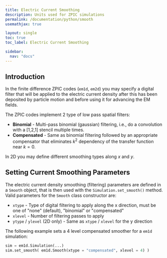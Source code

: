 ```yaml
---
title: Electric Current Smoothing
description: Units used for ZPIC simulations
permalink: /documentation/python/smooth
usemathjax: true

layout: single
toc: true
toc_label: Electric Current Smoothing

sidebar:
  nav: "docs"
---
```


## Introduction

In the finite difference ZPIC codes (`em1d`, `em2d`) you may specify a digital filter that will be applied to the electric current density after this has been deposited by particle motion and before using it for advancing the EM fields.

The ZPIC codes implement 2 type of low pass spatial filters:

* __Binomial__ - Multi-pass binomial (gaussian) filtering, i.e., do a convolution with a [1,2,1] stencil multiple times.
* __Compensated__ - Same as binomial filtering followed by an appropriate compensator that eliminates $k^2$ dependency of the transfer function near $k=0$.

In 2D you may define different smoothing types along $x$ and $y$.

## Setting Current Smoothing Parameters

The electric current density smoothing (filtering) parameters are defined in a `Smooth` object, that is then used with the `Simulation.set_smooth()` method. Valid parameters for the `Smooth` class constructor are:

* `xtype` - Type of digital filtering to apply along the x direction, must be one of "none" (default), "binomial"  or "compensated"
* `xlevel` - Number of filtering passes to apply
* `ytype` / `ylevel` (2D only) - Same as `xtype` / `xlevel` for the y direction

The following example sets a 4 level compensated smoother for a `em1d` simulation:

```python
sim = em1d.Simulation(...)
sim.set_smooth( em1d.Smooth(xtype = "compensated", xlevel = 4) )
```
